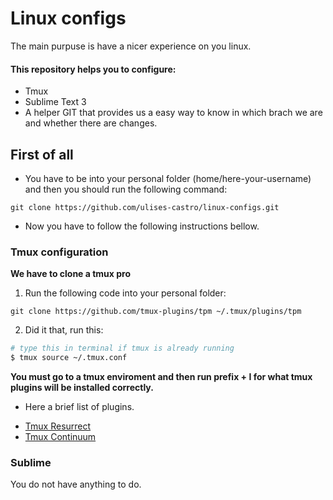 # Linux configs

The main purpuse is have a nicer experience on you linux.

#### This repository helps you to configure:

* Tmux
* Sublime Text 3
* A helper GIT that provides us a easy way to know in which brach we are and whether there are changes.

## First of all

* You have to be into your personal folder (home/here-your-username) and then you should run the following command:

```
git clone https://github.com/ulises-castro/linux-configs.git
```

* Now you have to follow the following instructions bellow.

### Tmux configuration

**We have to clone a tmux pro**

1. Run the following code into your personal folder:

```
git clone https://github.com/tmux-plugins/tpm ~/.tmux/plugins/tpm
```

2. Did it that, run this:
````bash
# type this in terminal if tmux is already running
$ tmux source ~/.tmux.conf
````

**You must go to a tmux enviroment and then run prefix + I for what tmux plugins will be installed correctly.**

- Here a brief list of plugins.

* [Tmux Resurrect](http://github.com/tmux-plugins/tmux-resurrect)
* [Tmux Continuum](http://github.com/tmux-plugins/tmux-continuum)

### Sublime

You do not have anything to do.


